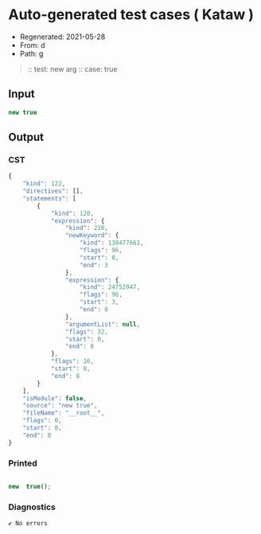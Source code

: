 # Auto-generated test cases ( Kataw )
- Regenerated: 2021-05-28
- From: d
- Path: g
> :: test: new arg
> :: case: true
## Input

`````js
new true
`````
## Output

### CST

```javascript
{
    "kind": 122,
    "directives": [],
    "statements": [
        {
            "kind": 120,
            "expression": {
                "kind": 210,
                "newKeyword": {
                    "kind": 138477661,
                    "flags": 96,
                    "start": 0,
                    "end": 3
                },
                "expression": {
                    "kind": 24752947,
                    "flags": 96,
                    "start": 3,
                    "end": 8
                },
                "argumentList": null,
                "flags": 32,
                "start": 0,
                "end": 8
            },
            "flags": 16,
            "start": 0,
            "end": 8
        }
    ],
    "isModule": false,
    "source": "new true",
    "fileName": "__root__",
    "flags": 0,
    "start": 0,
    "end": 8
}
```

### Printed

```javascript

new  true();
```

### Diagnostics

```javascript
✔ No errors
```


